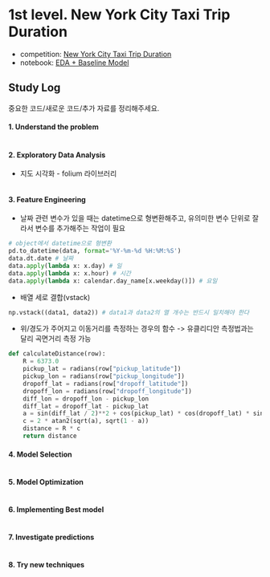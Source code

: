 # 1st level. New York City Taxi Trip Duration
- competition: [New York City Taxi Trip Duration](https://www.kaggle.com/c/nyc-taxi-trip-duration)
- notebook: [EDA + Baseline Model](https://www.kaggle.com/aiswaryaramachandran/eda-baseline-model-0-40-rmse)

## Study Log
중요한 코드/새로운 코드/추가 자료를 정리해주세요.


#### 1. Understand the problem
```python
```

#### 2. Exploratory Data Analysis
* 지도 시각화 - folium 라이브러리
```python
```

#### 3. Feature Engineering
* 날짜 관련 변수가 있을 때는 datetime으로 형변환해주고, 유의미한 변수 단위로 잘라서 변수를 추가해주는 작업이 필요
```python
# object에서 datetime으로 형변환 
pd.to_datetime(data, format='%Y-%m-%d %H:%M:%S')
data.dt.date # 날짜
data.apply(lambda x: x.day) # 일
data.apply(lambda x: x.hour) # 시간
data.apply(lambda x: calendar.day_name[x.weekday()]) # 요일
```
* 배열 세로 결합(vstack)
```python
np.vstack((data1, data2)) # data1과 data2의 열 개수는 반드시 일치해야 한다
```

* 위/경도가 주어지고 이동거리를 측정하는 경우의 함수 -> 유클리디안 측정법과는 달리 곡면거리 측정 가능
```python
def calculateDistance(row):
    R = 6373.0
    pickup_lat = radians(row["pickup_latitude"])
    pickup_lon = radians(row["pickup_longitude"])
    dropoff_lat = radians(row["dropoff_latitude"])
    dropoff_lon = radians(row["dropoff_longitude"])
    diff_lon = dropoff_lon - pickup_lon
    diff_lat = dropoff_lat - pickup_lat
    a = sin(diff_lat / 2)**2 + cos(pickup_lat) * cos(dropoff_lat) * sin(diff_lon / 2)**2
    c = 2 * atan2(sqrt(a), sqrt(1 - a))
    distance = R * c
    return distance
```

#### 4. Model Selection
```python
```

#### 5. Model Optimization
```python
```

#### 6. Implementing Best model
```python
```

#### 7. Investigate predictions
```python
```

#### 8. Try new techniques
```python
```

